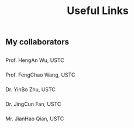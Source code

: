 ﻿---
layout: archive
title: "Useful Links"
permalink: /useful-links/
author_profile: true
---

<style type='text/css'>
    table td:nth-child(1) { white-space: nowrap }
    table, table tr th { border:0px solid white; padding:0 }
    table tr td { border:0px solid white; padding-bottom:0.05em }
</style>

<style>
    #en a.style1:link,#en a.style1:visited{font-family:Comic;color:#000000;text-decoration:none}
    a.style1:link,a:visited{text-decoration:none;}
    a.style1:hover{text-decoration:underline;}
</style>

My collaborators
------

<a class=style1 style="line-height:40px" href="http://staff.ustc.edu.cn/~wuha" target="_blank">Prof. HengAn Wu, USTC</a><br/>
<a class=style1 style="line-height:40px" href="http://staff.ustc.edu.cn/~wangfc" target="_blank">Prof. FengChao Wang, USTC</a><br/>
<a class=style1 style="line-height:40px" href="http://staff.ustc.edu.cn/~zhuyinbo" target="_blank">Dr. YinBo Zhu, USTC</a><br/>
<a class=style1 style="line-height:40px" href="http://staff.ustc.edu.cn/~fanjc" target="_blank">Dr. JingCun Fan, USTC</a><br/>
<a class=style1 style="line-height:40px" href="http://home.ustc.edu.cn/~qianjh98" target="_blank">Mr. JianHao Qian, USTC</a><br/>